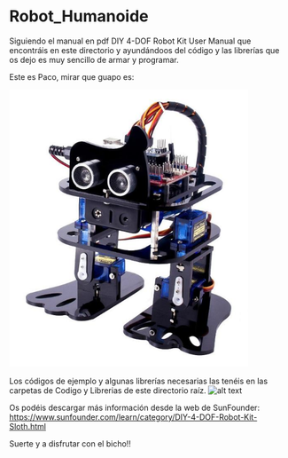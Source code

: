 # Robot_Humanoide

Siguiendo el manual en pdf DIY 4-DOF Robot Kit User Manual que encontráis en este directorio y ayundándoos del código y las librerías que os dejo es muy sencillo de armar y programar.

Este es Paco, mirar que guapo es:

![alt text](https://github.com/TodoElectronica21/Robot_Humanoide/blob/master/paco.png)

Los códigos de ejemplo y algunas librerías necesarias las tenéis en las carpetas de Codigo y Librerias de este directorio raíz.
![alt text](https://github.com/TodoElectronica21/Robot_Humanoide/Codigo)

Os podéis descargar más información desde la web de SunFounder: https://www.sunfounder.com/learn/category/DIY-4-DOF-Robot-Kit-Sloth.html

Suerte y a disfrutar con el bicho!!

